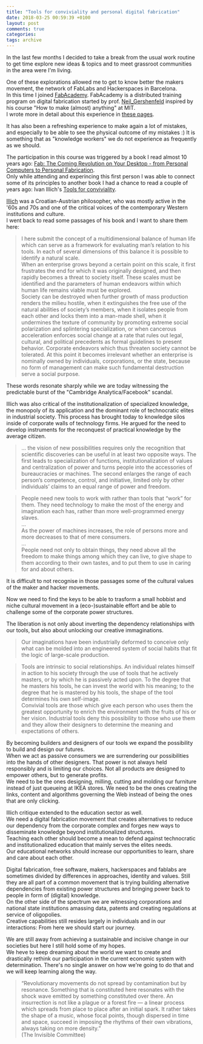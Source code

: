 ```yaml
---
title: "Tools for conviviality and personal digital fabrication"
date: 2018-03-25 00:59:39 +0100
layout: post
comments: true
categories:
tags: archive
---
```


In the last few months I decided to take a break from the usual work routine to get time explore new ideas & topics and to meet grassroot communities in the area were I'm living.  

One of these explorations allowed me to get to know better the makers movement, the network of FabLabs and Hackerspaces in Barcelona.  
In this time I joined [FabAcademy](http://fabacademy.org/). FabAcademy is a distributed training program on digital fabrication started by prof. [Neil_Gershenfeld](https://en.wikipedia.org/wiki/Neil_Gershenfeld) inspired by his course "How to make (almost) anything" at MIT.  
I wrote more in detail about this experience in [these pages](http://fab.academany.org/2018/labs/barcelona/students/ilias-bartolini/).

It has also been a refreshing experience to make again a lot of mistakes, and especially to be able to see the physical outcome of my mistakes :) It is something that as "knowledge workers" we do not experience as frequently as we should.

The participation in this course was triggered by a book I read almost 10 years ago: [Fab: The Coming Revolution on Your Desktop - from Personal Computers to Personal Fabrication](https://www.goodreads.com/book/show/1258248.FAB).  
Only while attending and experincing this first person I was able to connect some of its principles to another book I had a chance to read a couple of years ago: Ivan Illich's [Tools for conviviality](https://www.goodreads.com/book/show/253076.Tools_for_Conviviality).
<!--more-->

[Illich](https://en.wikipedia.org/wiki/Ivan_Illich#Tools_for_Conviviality) was a Croatian-Austrian philosopher, who was mostly active in the '60s and 70s and one of the critical voices of the contemporary Western institutions and culture.  
I went back to read some passages of his book and I want to share them here:

> I here submit the concept of a multidimensional balance of human life which can serve as a framework for evaluating man’s relation to his tools. In each of several dimensions of this balance it is possible to identify a natural scale.  
> When an enterprise grows beyond a certain point on this scale, it first frustrates the end for which it was originally designed, and then rapidly becomes a threat to society itself. These scales must be identified and the parameters of human endeavors within which human life remains viable must be explored.  
> Society can be destroyed when further growth of mass production renders the milieu hostile, when it extinguishes the free use of the natural abilities of society’s members, when it isolates people from each other and locks them into a man-made shell, when it undermines the texture of community by promoting extreme social polarization and splintering specialization, or when cancerous acceleration enforces social change at a rate that rules out legal, cultural, and political precedents as formal guidelines to present behavior. Corporate endeavors which thus threaten society cannot be tolerated. At this point it becomes irrelevant whether an enterprise is nominally owned by individuals, corporations, or the state, because no form of management can make such fundamental destruction serve a social purpose.

These words resonate sharply while we are today witnessing the predictable burst of the "Cambridge Analytica/Facebook" scandal.

Illich was also critical of the institutionalization of specialized knowledge, the monopoly of its application and the dominant role of technocratic elites in industrial society. This process has brought today to knowledge silos inside of corporate walls of technology firms.
He argued for the need to develop instruments for the reconquest of practical knowledge by the average citizen.

> ... the vision of new possibilities requires only the recognition that scientific discoveries can be useful in at least two opposite ways. The first leads to specialization of functions, institutionalization of values and centralization of power and turns people into the accessories of bureaucracies or machines. The second enlarges the range of each person’s competence, control, and initiative, limited only by other individuals’ claims to an equal range of power and freedom.

> People need new tools to work with rather than tools that “work” for them. They need technology to make the most of the energy and imagination
each has, rather than more well-programmed energy slaves.  
> ...  
> As the power of machines increases, the role of persons more and more
decreases to that of mere consumers.  
> ...  
> People need not only to obtain things, they need above all the freedom
to make things among which they can live, to give shape to them according to their own tastes, and to put them to use in caring for and about others.

It is difficult to not recognise in those passages some of the cultural values of the maker and hacker movements.

Now we need to find the keys to be able to trasform a small hobbist and niche cultural movement in a (eco-)sustainable effort and be able to challenge some of the corporate power structures.

The liberation is not only about inverting the dependency relationships with our tools, but also about unlocking our creative immaginations.

> Our imaginations have been industrially deformed to conceive only what can be molded into an engineered system of social habits that fit the logic of large-scale production.

> Tools are intrinsic to social relationships. An individual relates himself in action to his society through the use of tools that he actively masters, or by which he is passively acted upon. To the degree that he masters his tools, he can invest the world with his meaning; to the degree that he is mastered by his tools, the shape of the tool determines his own self-image.  
> Convivial tools are those which give each person who uses them the greatest opportunity to enrich the environment with the fruits of his or her vision. Industrial tools deny this possibility to those who use them and they allow their designers to determine the meaning and expectations of others.

By becoming builders and designers of our tools we expand the possibility to build and design our futures.  
When we act as passive consumers we are surrendering our possibilities into the hands of other designers. That power is not always held responsibly and is limiting our choices. Not all products are designed to empower others, but to generate profits.  
We need to be the ones designing, milling, cutting and molding our furniture instead of just queueing at IKEA stores. We need to be the ones creating the links, content and algorithms governing the Web instead of being the ones that are only clicking.

Illich critique extended to the education sector as well.  
We need a digital fabrication movement that creates alternatives to reduce our dependency from the corporate complex and forges new ways to disseminate knowledge beyond institutionalized structures.  
Teaching each other should become a mean to defend against technocratic and institutionalized education that mainly serves the elites needs.  
Our educational networks should increase our opportunities to learn, share and care about each other.  

Digital fabrication, free software, makers, hackerspaces and fablabs are sometimes divided by differences in approaches, identity and values. Still they are all part of a common movement that is trying building alternative dependencies from existing power structures and bringing power back to people in form of (digital) knowledge.  
On the other side of the spectrum we are witnessing corporations and national state institutions amassing data, patents and creating regulations at service of oligopolies.  
Creative capabilities still resides largely in individuals and in our interactions: From here we should start our journey.

We are still away from achieving a sustainable and incisive change in our societies but here I still hold some of my hopes.  
We heve to keep dreaming about the world we want to create and drastically rethink our participation in the current economic system with determination. There's no single answer on how we're going to do that and we will keep learning along the way.

> “Revolutionary movements do not spread by contamination but by resonance. Something that is constituted here resonates with the shock wave emitted by something constituted over there. An insurrection is not like a plague or a forest fire — a linear process which spreads from place to place after an initial spark. It rather takes the shape of a music, whose focal points, though dispersed in time and space, succeed in imposing the rhythms of their own vibrations, always taking on more density.”   
> (The Invisible Committee)
